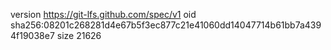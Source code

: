 version https://git-lfs.github.com/spec/v1
oid sha256:08201c268281d4e67b5f3ec877c21e41060dd14047714b61bb7a4394f19038e7
size 21626
